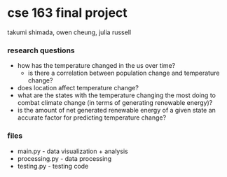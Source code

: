 # cse 163 final project
takumi shimada, owen cheung, julia russell
### research questions
- how has the temperature changed in the us over time?
  - is there a correlation between population change and temperature change?
- does location affect temperature change?
- what are the states with the temperature changing the most doing to combat climate change (in terms of generating renewable energy)?
- is the amount of net generated renewable energy of a given state an accurate factor for predicting temperature change?
### files
- main.py - data visualization + analysis
- processing.py - data processing
- testing.py - testing code